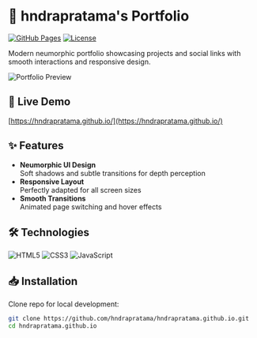 # 🌟 hndrapratama's Portfolio

[![GitHub Pages](https://img.shields.io/badge/GitHub%20Pages-Deployed-blue?logo=github)](https://hndrapratama.github.io/)
[![License](https://img.shields.io/badge/License-MIT-green.svg)](LICENSE)

Modern neumorphic portfolio showcasing projects and social links with smooth interactions and responsive design.

![Portfolio Preview](https://hndrapratama.github.io/Special-Temple-of-Yogyakarta/preview.png)

## 🚀 Live Demo
[https://hndrapratama.github.io/](https://hndrapratama.github.io/)

## ✨ Features
- **Neumorphic UI Design**  
  Soft shadows and subtle transitions for depth perception
- **Responsive Layout**  
  Perfectly adapted for all screen sizes
- **Smooth Transitions**  
  Animated page switching and hover effects

## 🛠 Technologies
![HTML5](https://img.shields.io/badge/-HTML5-E34F26?logo=html5&logoColor=white)
![CSS3](https://img.shields.io/badge/-CSS3-1572B6?logo=css3)
![JavaScript](https://img.shields.io/badge/-JavaScript-F7DF1E?logo=javascript&logoColor=black)

## 📥 Installation
Clone repo for local development:
```bash
git clone https://github.com/hndrapratama/hndrapratama.github.io.git
cd hndrapratama.github.io
